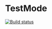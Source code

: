 # TestMode
[![Build status](https://ci.appveyor.com/api/projects/status/rmb7u659koquw09o?svg=true)](https://ci.appveyor.com/project/AlekO1967/testmode)